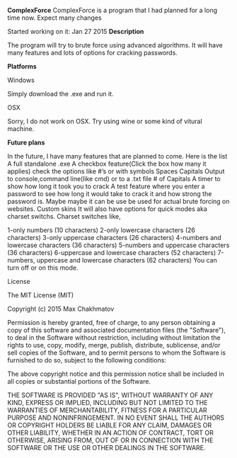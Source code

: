 **ComplexForce**
ComplexForce is a program that I had planned for a long time now. Expect many changes

Started working on it: Jan 27 2015
**Description**

The program will try to brute force using advanced algorithms. It will have many features and lots of options for cracking passwords.

**Platforms**

Windows

Simply download the .exe and run it.


OSX

Sorry, I do not work on OSX. Try using wine or some kind of vitural machine.


**Future plans**

In the future, I have many features that are planned to come. Here is the list
A full standalone .exe
A checkbox feature(Click the box how many it applies)
	check the options like #’s or with symbols
	Spaces
	Capitals
	Output to console,command line(like cmd) or to a .txt file
	# of Capitals
A timer to show how long it took you to crack
A test feature where you enter a password to see how long it would take to crack it and how strong the password is.
Maybe maybe it can be use be used for actual brute forcing on websites.
Custom skins
It will also have options for quick modes aka charset switchs.
	Charset switches like,

1-only numbers (10 characters)
2-only lowercase characters (26 characters)
3-only uppercase characters (26 characters)
4-numbers and lowercase characters (36 characters)
5-numbers and uppercase characters (36 characters)
6-uppercase and lowercase characters (52 characters)
7-numbers, uppercase and lowercase characters (62 characters)
You can turn off or on this mode.

License

The MIT License (MIT)

Copyright (c) 2015 Max Chakhmatov

Permission is hereby granted, free of charge, to any person obtaining a copy of this software and associated documentation files (the "Software"), to deal in the Software without restriction, including without limitation the rights to use, copy, modify, merge, publish, distribute, sublicense, and/or sell copies of the Software, and to permit persons to whom the Software is furnished to do so, subject to the following conditions:

The above copyright notice and this permission notice shall be included in all copies or substantial portions of the Software.

THE SOFTWARE IS PROVIDED "AS IS", WITHOUT WARRANTY OF ANY KIND, EXPRESS OR IMPLIED, INCLUDING BUT NOT LIMITED TO THE WARRANTIES OF MERCHANTABILITY, FITNESS FOR A PARTICULAR PURPOSE AND NONINFRINGEMENT. IN NO EVENT SHALL THE AUTHORS OR COPYRIGHT HOLDERS BE LIABLE FOR ANY CLAIM, DAMAGES OR OTHER LIABILITY, WHETHER IN AN ACTION OF CONTRACT, TORT OR OTHERWISE, ARISING FROM, OUT OF OR IN CONNECTION WITH THE SOFTWARE OR THE USE OR OTHER DEALINGS IN THE SOFTWARE.
